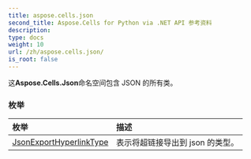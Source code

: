 ```yaml
---
title: aspose.cells.json
second_title: Aspose.Cells for Python via .NET API 参考资料
description:
type: docs
weight: 10
url: /zh/aspose.cells.json/
is_root: false
---
```

这**Aspose.Cells.Json**命名空间包含 JSON 的所有类。

### 枚举
|枚举|描述|
| :- | :- |
| [JsonExportHyperlinkType](/cells/python-net/zh/aspose.cells.json/jsonexporthyperlinktype) |表示将超链接导出到 json 的类型。|


